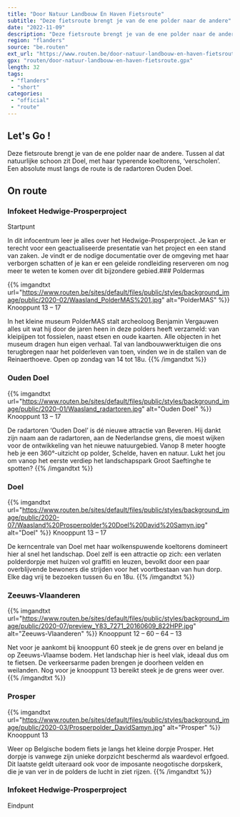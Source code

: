 ```yaml
---
title: "Door Natuur Landbouw En Haven Fietsroute"
subtitle: "Deze fietsroute brengt je van de ene polder naar de andere"
date: "2022-11-09"
description: "Deze fietsroute brengt je van de ene polder naar de andere"
region: "flanders"
source: "be.routen"
ext_url: "https://www.routen.be/door-natuur-landbouw-en-haven-fietsroute"
gpx: "routen/door-natuur-landbouw-en-haven-fietsroute.gpx"
length: 32
tags:
 - "flanders"
 - "short"
categories:
 - "official"
 - "route"
---
```


## Let's Go ! 

Deze fietsroute brengt je van de ene polder naar de andere. Tussen al dat natuurlijke schoon zit Doel, met haar typerende koeltorens, ‘verscholen’. Een absolute must langs de route is de radartoren Ouden Doel.

## On route

### Infokeet Hedwige-Prosperproject

Startpunt

In dit infocentrum leer je alles over het Hedwige-Prosperproject. Je kan er terecht voor een geactualiseerde presentatie van het project en een stand van zaken. Je vindt er de nodige documentatie over de omgeving met haar verborgen schatten of je kan er een geleide rondleiding reserveren om nog meer te weten te komen over dit bijzondere gebied.### Poldermas

{{% imgandtxt url="https://www.routen.be/sites/default/files/public/styles/background_image/public/2020-02/Waasland_PolderMAS%201.jpg" alt="PolderMAS" %}}
Knooppunt 13 – 17

In het kleine museum PolderMAS stalt archeoloog Benjamin Vergauwen alles uit wat hij door de jaren heen in deze polders heeft verzameld: van kleipijpen tot fossielen, naast etsen en oude kaarten. Alle objecten in het museum dragen hun eigen verhaal. Tal van landbouwwerktuigen die ons terugbregen naar het polderleven van toen, vinden we in de stallen van de Reinaerthoeve. Open op zondag van 14 tot 18u.
{{% /imgandtxt %}}

### Ouden Doel

{{% imgandtxt url="https://www.routen.be/sites/default/files/public/styles/background_image/public/2020-01/Waasland_radartoren.jpg" alt="Ouden Doel" %}}
Knooppunt 13 – 17

De radartoren ‘Ouden Doel’ is dé nieuwe attractie van Beveren. Hij dankt zijn naam aan de radartoren, aan de Nederlandse grens, die moest wijken voor de ontwikkeling van het nieuwe natuurgebied. Vanop 8 meter hoogte heb je een 360°-uitzicht op polder, Schelde, haven en natuur. Lukt het jou om vanop het eerste verdiep het landschapspark Groot Saeftinghe te spotten?
{{% /imgandtxt %}}

### Doel

{{% imgandtxt url="https://www.routen.be/sites/default/files/public/styles/background_image/public/2020-07/Waasland%20Prosperpolder%20Doel%20David%20Samyn.jpg" alt="Doel" %}}
Knooppunt 13 – 17

De kerncentrale van Doel met haar wolkenspuwende koeltorens domineert hier al snel het landschap. Doel zelf is een attractie op zich: een verlaten polderdorpje met huizen vol graffiti en leuzen, bevolkt door een paar overblijvende bewoners die strijden voor het voortbestaan van hun dorp. Elke dag vrij te bezoeken tussen 6u en 18u.
{{% /imgandtxt %}}

### Zeeuws-Vlaanderen

{{% imgandtxt url="https://www.routen.be/sites/default/files/public/styles/background_image/public/2020-07/preview_Y83_7271_20160609_822HPP.jpg" alt="Zeeuws-Vlaanderen" %}}
Knooppunt 12 – 60 – 64 – 13

Net voor je aankomt bij knooppunt 60 steek je de grens over en beland je op Zeeuws-Vlaamse bodem. Het landschap hier is heel vlak, ideaal dus om te fietsen. De verkeersarme paden brengen je doorheen velden en weilanden. Nog voor je knooppunt 13 bereikt steek je de grens weer over.
{{% /imgandtxt %}}

### Prosper

{{% imgandtxt url="https://www.routen.be/sites/default/files/public/styles/background_image/public/2020-03/Prosperpolder_DavidSamyn.jpg" alt="Prosper" %}}
Knooppunt 13

Weer op Belgische bodem fiets je langs het kleine dorpje Prosper. Het dorpje is vanwege zijn unieke dorpzicht beschermd als waardevol erfgoed. Dit laatste geldt uiteraard ook voor de imposante neogotische dorpskerk, die je van ver in de polders de lucht in ziet rijzen.
{{% /imgandtxt %}}

### Infokeet Hedwige-Prosperproject

Eindpunt


